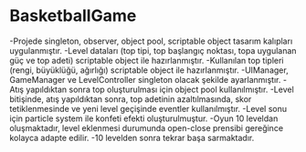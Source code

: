 # BasketballGame
 
-Projede singleton, observer, object pool, scriptable object tasarım kalıpları uygulanmıştır.
-Level dataları (top tipi, top başlangıç noktası, topa uygulanan güç ve top adeti) scriptable object ile hazırlanmıştır.
-Kullanılan top tipleri (rengi, büyüklüğü, ağırlığı) scriptable object ile hazırlanmıştır.
-UIManager, GameManager ve LevelController singleton olacak şekilde ayarlanmıştır.
-Atış yapıldıktan sonra top oluşturulması için object pool kullanılmıştır.
-Level bitişinde, atış yapıldıktan sonra, top adetinin azaltılmasında, skor tetiklenmesinde ve yeni level geçişinde eventler kullanılmıştır.
-Level sonu için particle system ile konfeti efekti oluşturulmuştur.
-Oyun 10 leveldan oluşmaktadır, level eklenmesi durumunda open-close prensibi gereğince kolayca adapte edilir.
-10 levelden sonra tekrar başa sarmaktadır.
